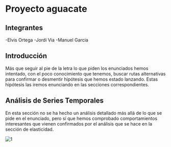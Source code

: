 # Proyecto aguacate 

## Integrantes
-Elvis Ortega
-Jordi Via
-Manuel Garcia

## Introducción

Más que seguir al pie de la letra lo que piden los enunciados hemos intentado, con el poco conocimiento que tenemos, buscar rutas alternativas para confirmar o desmentir hipótesis que hemos estado lanzando. Estas hipótesis las iremos enunciando en las secciones correspondientes.

## Análisis de Series Temporales

En esta sección no se ha hecho un análisis detallado más allá de lo que se pide en el enunciado, pero sí que hemos comprobado comportamientos interesantes que vienen confirmados por el análisis que se hace en la sección de elasticidad.

![1](https://github.com/user-attachments/assets/f426e3db-0249-4e99-bd6d-259cbfa0a492)


